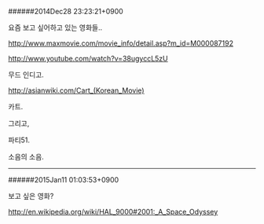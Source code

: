 
######2014Dec28 23:23:21+0900

요즘 보고 싶어하고 있는 영화들..

<http://www.maxmovie.com/movie_info/detail.asp?m_id=M000087192>

<http://www.youtube.com/watch?v=38ugyccL5zU>

무드 인디고.

<http://asianwiki.com/Cart_(Korean_Movie)>

카트.

그리고,

파티51.

소음의 소음.

---

######2015Jan11 01:03:53+0900

보고 싶은 영화?

<http://en.wikipedia.org/wiki/HAL_9000#2001:_A_Space_Odyssey>

